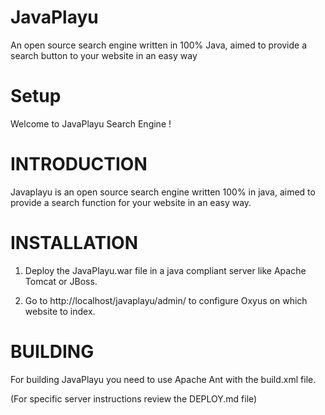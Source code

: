 # JavaPlayu
An open source search engine written in 100% Java, aimed to provide a search button to your website in an easy way

# Setup 
Welcome to JavaPlayu Search Engine !

# INTRODUCTION
Javaplayu is an open source search engine written 100% in java,
aimed to provide a search function for your website in an easy
way.

# INSTALLATION	
1. Deploy the JavaPlayu.war file in a java compliant server like Apache Tomcat or JBoss.
	
2. Go to http://localhost/javaplayu/admin/ to configure Oxyus on which website to index.

# BUILDING
For building JavaPlayu you need to use Apache Ant with the build.xml file.

 (For specific server instructions review the DEPLOY.md file)

